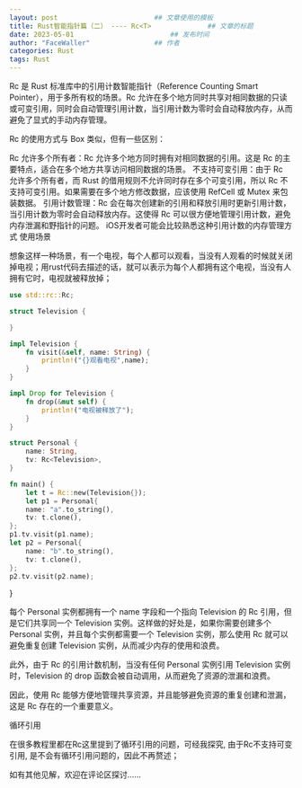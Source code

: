 ```yaml
---
layout: post                        ## 文章使用的模板
title: Rust智能指针篇（二） ---- Rc<T>				## 文章的标题
date: 2023-05-01						## 发布时间
author: "FaceWaller"                ## 作者
categories: Rust
tags: Rust
---
```


Rc<T> 是 Rust 标准库中的引用计数智能指针（Reference Counting Smart Pointer），用于多所有权的场景。Rc<T> 允许在多个地方同时共享对相同数据的只读或可变引用，同时会自动管理引用计数，当引用计数为零时会自动释放内存，从而避免了显式的手动内存管理。

Rc<T> 的使用方式与 Box<T> 类似，但有一些区别：

Rc<T> 允许多个所有者：Rc<T> 允许多个地方同时拥有对相同数据的引用。这是 Rc<T> 的主要特点，适合在多个地方共享访问相同数据的场景。
不支持可变引用：由于 Rc<T> 允许多个所有者，而 Rust 的借用规则不允许同时存在多个可变引用，所以 Rc<T> 不支持可变引用。如果需要在多个地方修改数据，应该使用 RefCell<T> 或 Mutex<T> 来包装数据。
引用计数管理：Rc<T> 会在每次创建新的引用和释放引用时更新引用计数，当引用计数为零时会自动释放内存。这使得 Rc<T> 可以很方便地管理引用计数，避免内存泄漏和野指针的问题。
iOS开发者可能会比较熟悉这种引用计数的内存管理方式
使用场景

想象这样一种场景，有一个电视，每个人都可以观看，当没有人观看的时候就关闭掉电视；用rust代码去描述的话，就可以表示为每个人都拥有这个电视，当没有人拥有它时，电视就被释放掉；

```rust
use std::rc::Rc;

struct Television {

}

impl Television {
    fn visit(&self, name: String) {
        println!("{}观看电视",name);
    }
}

impl Drop for Television {
    fn drop(&mut self) {
        println!("电视被释放了");
    }
}

struct Personal {
    name: String,
    tv: Rc<Television>,
}

fn main() {
    let t = Rc::new(Television{});
    let p1 = Personal{
    name: "a".to_string(),
    tv: t.clone(),
};
p1.tv.visit(p1.name);
let p2 = Personal{
    name: "b".to_string(),
    tv: t.clone(),
};
p2.tv.visit(p2.name);
```
}

每个 Personal 实例都拥有一个 name 字段和一个指向 Television 的 Rc 引用，但是它们共享同一个 Television 实例。这样做的好处是，如果你需要创建多个 Personal 实例，并且每个实例都需要一个 Television 实例，那么使用 Rc 就可以避免重复创建 Television 实例，从而减少内存的使用和浪费。

此外，由于 Rc 的引用计数机制，当没有任何 Personal 实例引用 Television 实例时，Television 的 drop 函数会被自动调用，从而避免了资源的泄漏和浪费。

因此，使用 Rc 能够方便地管理共享资源，并且能够避免资源的重复创建和泄漏，这是 Rc 存在的一个重要意义。

循环引用

在很多教程里都在Rc<T>这里提到了循环引用的问题，可经我探究, 由于Rc<T>不支持可变引用, 是不会有循环引用问题的，因此不再赘述；

如有其他见解，欢迎在评论区探讨……